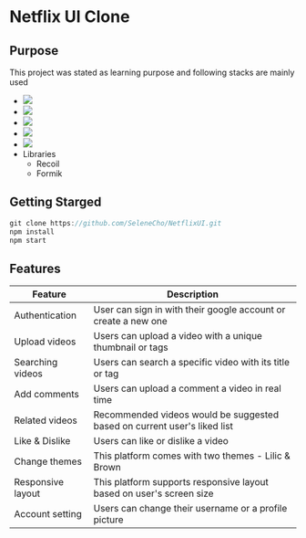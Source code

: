 # Netflix UI Clone


## Purpose
This project was stated as learning purpose and following stacks are mainly used
   * <img src="https://img.shields.io/badge/Next-000000?style=flat-square&logo=next.js&logoColor=white"/>
   * <img src="https://img.shields.io/badge/React-61DAFB?style=flat-square&logo=react&logoColor=white"/>
   * <img src="https://img.shields.io/badge/TypeScript-3178C6?style=flat-square&logo=typescript&logoColor=white"/>
   * <img src="https://img.shields.io/badge/TailwindCSS-06B6D4?style=flat-square&logo=tailwindcss&logoColor=white"/>
   * <img src="https://img.shields.io/badge/MongoDB-47A248?style=flat-square&logo=mongodb&logoColor=white"/>
   * Libraries
     * Recoil
     * Formik

     
  

## Getting Starged

 ```js
 git clone https://github.com/SeleneCho/NetflixUI.git
 npm install
 npm start

 ```


## Features

 
 |Feature|Description|
|------|---|
|Authentication|User can sign in with their google account or create a new one|
|Upload videos|Users can upload a video with a unique thumbnail or tags|
|Searching videos|Users can search a specific video with its title or tag|
|Add comments|Users can upload a comment a video in real time|
|Related videos|Recommended videos would be suggested based on current user's liked list|
|Like & Dislike|Users can like or dislike a video|
|Change themes|This platform comes with two themes - Lilic & Brown|
|Responsive layout|This platform supports responsive layout based on user's screen size|
|Account setting|Users can change their username or a profile picture|

